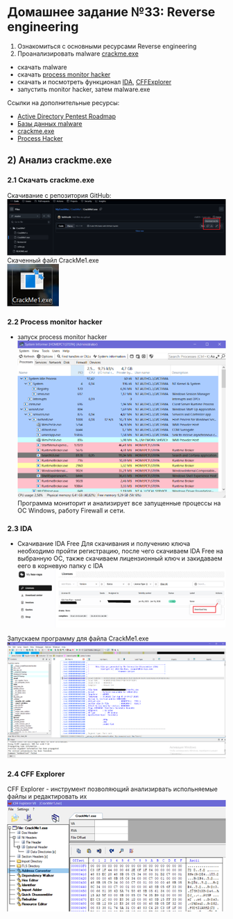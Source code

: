 # Домашнее задание №33: Reverse engineering  
1) Ознакомиться с основными ресурсами Reverse engineering  
2) Проанализировать malware [crackme.exe](https://fatihhcelik.github.io/posts/The-First-CrackMe-of-The-Series-CrackMe1/)  
- скачать malware  
- скачать [process monitor hacker](https://processhacker.sourceforge.io/downloads.php)  
- скачать и посмотреть функционал [IDA](https://hex-rays.com/ida-free), [CFFExplorer](https://download.cnet.com/cff-explorer/3000-2383_4-10431156.html)  
- запустить monitor hacker, затем malware.exe  

Ссылки на дополнительные ресурсы:  
- [Active Directory Pentest Roadmap](https://orange-cyberdefense.github.io/ocd-mindmaps/img/pentest_ad_dark_2022_11.svg)  
- [Базы данных malware](https://bazaar.abuse.ch/browse/)  
- [crackme.exe](https://fatihhcelik.github.io/posts/The-First-CrackMe-of-The-Series-CrackMe1/)  
- [Process Hacker](https://processhacker.sourceforge.io/downloads.php)  


## 2) Анализ crackme.exe  
### 2.1 Скачать crackme.exe  
Скачивание с репозитория GitHub:  
![Crack_1](https://github.com/StsiapanSikorsky/Cybersecurity_TMScourse/blob/main/Task_33/img/Crack_1.png)  
Скаченный файл CrackMe1.exe  
![Crack_2](https://github.com/StsiapanSikorsky/Cybersecurity_TMScourse/blob/main/Task_33/img/Crack_2.png)  

### 2.2 Process monitor hacker  
- запуск process monitor hacker  
![ProcM_1](https://github.com/StsiapanSikorsky/Cybersecurity_TMScourse/blob/main/Task_33/img/ProcM_1.png)  
Программа мониторит и анализирует все запущенные процессы на ОС Windows, работу Firewall и сети.  

### 2.3 IDA  
- Скачивание IDA Free
Для скачивания и получению ключа необходимо пройти регистрацию, после чего скачиваем IDA Free на выбранную ОС, также скачиваем лицензионный ключ и закидаваем еего в корневую папку с IDA  
![IDA_1](https://github.com/StsiapanSikorsky/Cybersecurity_TMScourse/blob/main/Task_33/img/IDA_1.png)  

Запускаем программу для файла CrackMe1.exe  
![IDA_2](https://github.com/StsiapanSikorsky/Cybersecurity_TMScourse/blob/main/Task_33/img/IDA_2.png)  

### 2.4 CFF Explorer  
CFF Explorer - инструмент позволяющий анализирвать испольняемые файлы и редактировать их  
![CFF_1](https://github.com/StsiapanSikorsky/Cybersecurity_TMScourse/blob/main/Task_33/img/CFF_1.png)  

